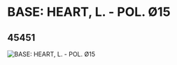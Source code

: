# BASE: HEART, L. - POL. Ø15
## 45451
![BASE: HEART, L. - POL. Ø15](https://lc-www-live-s.legocdn.com/media/bricks/5/2/4216418.jpg)